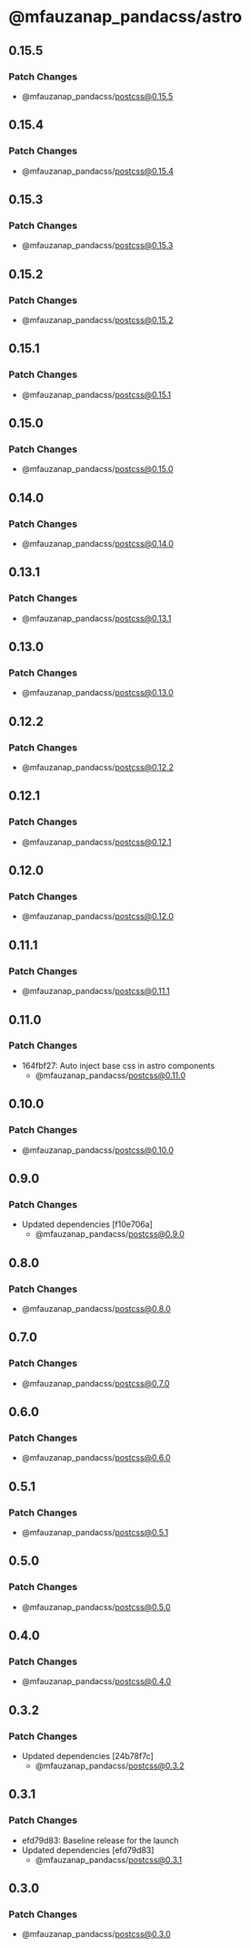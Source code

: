 # @mfauzanap_pandacss/astro

## 0.15.5

### Patch Changes

- @mfauzanap_pandacss/postcss@0.15.5

## 0.15.4

### Patch Changes

- @mfauzanap_pandacss/postcss@0.15.4

## 0.15.3

### Patch Changes

- @mfauzanap_pandacss/postcss@0.15.3

## 0.15.2

### Patch Changes

- @mfauzanap_pandacss/postcss@0.15.2

## 0.15.1

### Patch Changes

- @mfauzanap_pandacss/postcss@0.15.1

## 0.15.0

### Patch Changes

- @mfauzanap_pandacss/postcss@0.15.0

## 0.14.0

### Patch Changes

- @mfauzanap_pandacss/postcss@0.14.0

## 0.13.1

### Patch Changes

- @mfauzanap_pandacss/postcss@0.13.1

## 0.13.0

### Patch Changes

- @mfauzanap_pandacss/postcss@0.13.0

## 0.12.2

### Patch Changes

- @mfauzanap_pandacss/postcss@0.12.2

## 0.12.1

### Patch Changes

- @mfauzanap_pandacss/postcss@0.12.1

## 0.12.0

### Patch Changes

- @mfauzanap_pandacss/postcss@0.12.0

## 0.11.1

### Patch Changes

- @mfauzanap_pandacss/postcss@0.11.1

## 0.11.0

### Patch Changes

- 164fbf27: Auto inject base css in astro components
  - @mfauzanap_pandacss/postcss@0.11.0

## 0.10.0

### Patch Changes

- @mfauzanap_pandacss/postcss@0.10.0

## 0.9.0

### Patch Changes

- Updated dependencies [f10e706a]
  - @mfauzanap_pandacss/postcss@0.9.0

## 0.8.0

### Patch Changes

- @mfauzanap_pandacss/postcss@0.8.0

## 0.7.0

### Patch Changes

- @mfauzanap_pandacss/postcss@0.7.0

## 0.6.0

### Patch Changes

- @mfauzanap_pandacss/postcss@0.6.0

## 0.5.1

### Patch Changes

- @mfauzanap_pandacss/postcss@0.5.1

## 0.5.0

### Patch Changes

- @mfauzanap_pandacss/postcss@0.5.0

## 0.4.0

### Patch Changes

- @mfauzanap_pandacss/postcss@0.4.0

## 0.3.2

### Patch Changes

- Updated dependencies [24b78f7c]
  - @mfauzanap_pandacss/postcss@0.3.2

## 0.3.1

### Patch Changes

- efd79d83: Baseline release for the launch
- Updated dependencies [efd79d83]
  - @mfauzanap_pandacss/postcss@0.3.1

## 0.3.0

### Patch Changes

- @mfauzanap_pandacss/postcss@0.3.0
